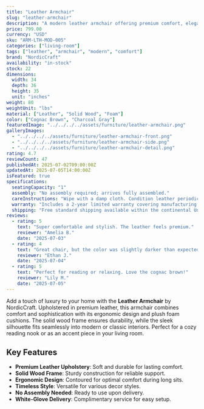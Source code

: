 ```yaml
---
title: "Leather Armchair"
slug: "leather-armchair"
description: "A modern leather armchair offering premium comfort, elegant style, and durable craftsmanship—ideal for any living space."
price: 799.00
currency: "USD"
sku: "ARM-LTH-MOD-005"
categories: ["living-room"]
tags: ["leather", "armchair", "modern", "comfort"]
brand: "NordicCraft"
availability: "in-stock"
stock: 22
dimensions:
  width: 34
  depth: 36
  height: 35
  unit: "inches"
weight: 80
weightUnit: "lbs"
material: ["Leather", "Solid Wood", "Foam"]
color: ["Cognac Brown", "Charcoal Gray"]
featuredImage: "../../../../assets/furniture/leather-armchair.png"
galleryImages:
  - "../../../../assets/furniture/leather-armchair-front.png"
  - "../../../../assets/furniture/leather-armchair-side.png"
  - "../../../../assets/furniture/leather-armchair-detail.png"
rating: 4.7
reviewCount: 47
publishedAt: 2025-07-02T09:00:00Z
updatedAt: 2025-07-05T14:00:00Z
isFeatured: true
specifications:
  seatingCapacity: "1"
  assembly: "No assembly required; arrives fully assembled."
  careInstructions: "Wipe with a damp cloth. Condition leather periodically to maintain suppleness."
  warranty: "Includes a 2-year limited warranty covering manufacturing defects."
  shipping: "Free standard shipping available within the continental United States."
reviews:
  - rating: 5
    text: "Super comfortable and stylish. The leather feels premium."
    reviewer: "Amelia B."
    date: "2025-07-03"
  - rating: 4
    text: "Great chair, but the color was slightly darker than expected."
    reviewer: "Ethan J."
    date: "2025-07-04"
  - rating: 5
    text: "Perfect for reading or relaxing. Love the cognac brown!"
    reviewer: "Lily M."
    date: "2025-07-05"
---
```


Add a touch of luxury to your home with the **Leather Armchair** by NordicCraft. Upholstered in premium leather, this armchair combines comfort and sophistication with its ergonomic design and plush foam cushions. The solid wood frame ensures durability, while the sleek silhouette fits seamlessly into modern or classic interiors. Perfect for a cozy reading nook or as an accent piece in your living room.

## Key Features

- **Premium Leather Upholstery**: Soft and durable for lasting comfort.
- **Solid Wood Frame**: Sturdy construction for reliable support.
- **Ergonomic Design**: Contoured for optimal comfort during long sits.
- **Timeless Style**: Versatile for various decor styles.
- **No Assembly Needed**: Ready to use upon delivery.
- **White-Glove Delivery**: Complimentary service for easy setup.
